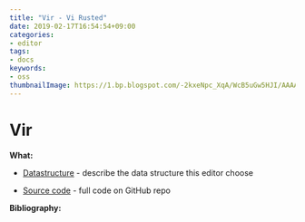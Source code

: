 ```yaml
---
title: "Vir - Vi Rusted"
date: 2019-02-17T16:54:54+09:00
categories:
- editor
tags:
- docs
keywords:
- oss
thumbnailImage: https://1.bp.blogspot.com/-2kxeNpc_XqA/WcB5uGw5HJI/AAAAAAABG10/SlXlFKBQa9IJ_Afcc_3aghyMiA5Kii5qgCLcBGAs/s800/money_kakeibo_ase.png
---
```


# Vir

**What:**

- [Datastructure](https://khigasa.github.io/higs/post/vir/data_structure/) - describe the data structure this editor choose

- [Source code](https://github.com/kHigasa/vir) - full code on GitHub repo

**Bibliography:**

